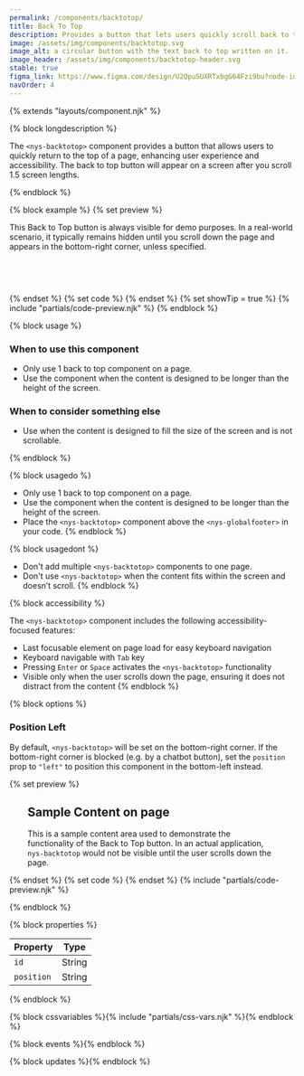 ```yaml
---
permalink: /components/backtotop/
title: Back To Top
description: Provides a button that lets users quickly scroll back to the top of the page.
image: /assets/img/components/backtotop.svg
image_alt: a circular button with the text back to top written on it.
image_header: /assets/img/components/backtotop-header.svg
stable: true
figma_link: https://www.figma.com/design/U2QpuSUXRTxbgG64Fzi9bu?node-id=4303-1514
navOrder: 4
---
```


{% extends "layouts/component.njk" %}

{% block longdescription %}

The `<nys-backtotop>` component provides a button that allows users to quickly return to the top of a page, enhancing user experience and accessibility. The back to top button will appear on a screen after you scroll 1.5 screen lengths.

{% endblock %}

{% block example %}
{% set preview %}
<p style="margin-bottom:75px;">
  This Back to Top button is always visible for demo purposes. In a real-world scenario, it typically remains hidden until you scroll down the page and appears in the bottom-right corner, unless specified.
</p>
<nys-backtotop id="backtotop-demo" visible></nys-backtotop>

<script type="module">
  customElements.whenDefined('nys-backtotop').then(async () => {
    const backtotop = document.getElementById('backtotop-demo');
    // Wait until the Lit component finishes updating
    await backtotop.updateComplete;

    const backBtn = backtotop?.shadowRoot?.querySelector('.nys-backtotop');
    if (backBtn) {
        backBtn.style.position = 'absolute';
    }
  });
</script>

{% endset %}
{% set code %}
<nys-backtotop id="backtotop-demo"></nys-backtotop>
{% endset %}
{% set showTip = true %}
{% include "partials/code-preview.njk" %}
{% endblock %}

{% block usage %}

### When to use this component

- Only use 1 back to top component on a page.
- Use the component when the content is designed to be longer than the height of the screen.

### When to consider something else

- Use when the content is designed to fill the size of the screen and is not scrollable.

{% endblock %}

{% block usagedo %}

  - Only use 1 back to top component on a page.
  - Use the component when the content is designed to be longer than the height of the screen.
  - Place the `<nys-backtotop>` component above the `<nys-globalfooter>` in your code.
{% endblock %}

{% block usagedont %}

  - Don't add multiple `<nys-backtotop>` components to one page.
  - Don't use `<nys-backtotop>` when the content fits within the screen and doesn’t scroll.
{% endblock %}

{% block accessibility %}

The `<nys-backtotop>` component includes the following accessibility-focused features:

  - Last focusable element on page load for easy keyboard navigation
  - Keyboard navigable with `Tab` key
  - Pressing `Enter` or `Space` activates the `<nys-backtotop>` functionality
  - Visible only when the user scrolls down the page, ensuring it does not distract from the content
{% endblock %}

{% block options %}

### Position Left
By default, `<nys-backtotop>` will be set on the bottom-right corner. If the bottom-right corner is blocked (e.g. by a chatbot button), set the `position` prop to `"left"` to position this component in the bottom-left instead.

{% set preview %}
<nys-unavheader hideTranslate hideSearch></nys-unavheader>
<nys-globalheader appName="Back to Top Example"></nys-globalheader>
<div style="padding: 0 2rem;">
<h2>Sample Content on page</h2>
<p>
    This is a sample content area used to demonstrate the functionality of
    the Back to Top button. In an actual application,
    <code>nys-backtotop</code> would not be visible until the user scrolls
    down the page.
</p>
</div>
<nys-button
id="chatbot"
prefixIcon="sms"
variant="outline"
label="Chat With Us"
size="sm"
></nys-button>
<nys-unavfooter></nys-unavfooter>
<nys-backtotop id="backtotop-demo2" position="left" visible></nys-backtotop>

<script type="module">
  customElements.whenDefined('nys-backtotop').then(async () => {
    const backtotop = document.getElementById('backtotop-demo2');
    // Wait until the Lit component finishes updating
    await backtotop.updateComplete;

    const backBtn = backtotop?.shadowRoot?.querySelector('.nys-backtotop');
    if (backBtn) {
        backBtn.style.position = 'absolute';
    }
  });
</script>
<style>
  #chatbot {
    position: absolute;
    bottom: 1rem;
    right: 1rem;
    --_nys-button-border-radius--start: var(--nys-radius-round);
    --_nys-button-border-radius--end: var(--nys-radius-round);
  }
</style>
{% endset %}
{% set code %}
<nys-backtotop position="left"></nys-backtotop>
{% endset %}
{% include "partials/code-preview.njk" %}

{% endblock %}


{% block properties %}

| Property   | Type         |
|------------|--------------|
| `id`       | String       |
| `position` | String       |

{% endblock %}

{% block cssvariables %}{% include "partials/css-vars.njk" %}{% endblock %}

{% block events %}{% endblock %}

{% block updates %}{% endblock %}
